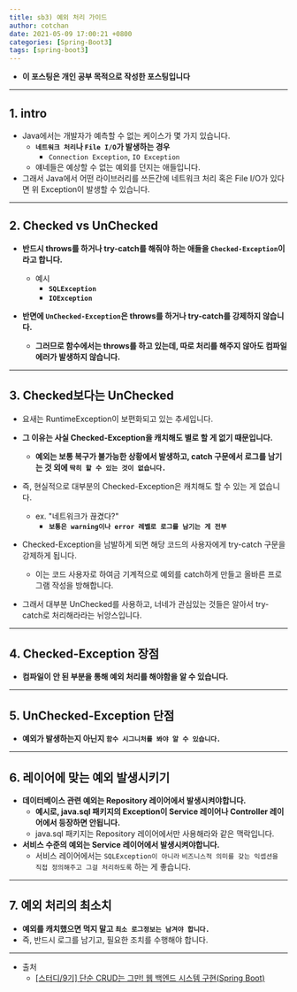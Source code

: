 ```yaml
---
title: sb3) 예외 처리 가이드
author: cotchan 
date: 2021-05-09 17:00:21 +0800 
categories: [Spring-Boot3]
tags: [spring-boot3] 
---
```


+ **이 포스팅은 개인 공부 목적으로 작성한 포스팅입니다**

---

## 1. intro

+ Java에서는 개발자가 예측할 수 없는 케이스가 몇 가지 있습니다.
  + **`네트워크 처리`나 `File I/O`가 발생하는 경우**
    + `Connection Exception`, `IO Exception` 
  + 얘네들은 예상할 수 없는 예외를 던지는 애들입니다.
+ 그래서 Java에서 어떤 라이브러리를 쓰든간에 네트워크 처리 혹은 File I/O가 있다면 위 Exception이 발생할 수 있습니다.

---

## 2. Checked vs UnChecked

+ **반드시 throws를 하거나 try-catch를 해줘야 하는 애들을 `Checked-Exception`이라고 합니다.**
  + 예시
    + **`SQLException`**
    + **`IOException`**

+ **반면에 `UnChecked-Exception`은 throws를 하거나 try-catch를 강제하지 않습니다.**
  + **그러므로 함수에서는 throws를 하고 있는데, 따로 처리를 해주지 않아도 컴파일 에러가 발생하지 않습니다.**


---

## 3. Checked보다는 UnChecked

+ 요새는 RuntimeException이 보편화되고 있는 추세입니다.
+ **그 이유는 사실 Checked-Exception을 캐치해도 별로 할 게 없기 때문입니다.**
  + **예외는 보통 복구가 불가능한 상황에서 발생하고, catch 구문에서 로그를 남기는 것 외에 `딱히 할 수 있는 것이 없습니다.`**
+ 즉, 현실적으로 대부분의 Checked-Exception은 캐치해도 할 수 있는 게 없습니다.
  + ex. "네트워크가 끊겼다?"
    + **`보통은 warning이나 error 레벨로 로그를 남기는 게 전부`**

+ Checked-Exception을 남발하게 되면 해당 코드의 사용자에게 try-catch 구문을 강제하게 됩니다.
  + 이는 코드 사용자로 하여금 기계적으로 예외를 catch하게 만들고 올바른 프로그램 작성을 방해합니다.

+ 그래서 대부분 UnChecked를 사용하고, 너네가 관심있는 것들은 알아서 try-catch로 처리해라라는 뉘앙스입니다.

---

## 4. Checked-Exception 장점

+ **컴파일이 안 된 부분을 통해 예외 처리를 해야함을 알 수 있습니다.**

---

## 5. UnChecked-Exception 단점

+ **예외가 발생하는지 아닌지 `함수 시그니처를 봐야 알 수 있습니다.`**
 

---

## 6. 레이어에 맞는 예외 발생시키기

+ **데이터베이스 관련 예외는 Repository 레이어에서 발생시켜야합니다.**
  + **예시로, java.sql 패키지의 Exception이 Service 레이어나 Controller 레이어에서 등장하면 안됩니다.** 
  + java.sql 패키지는 Repository 레이어에서만 사용해라와 같은 맥락입니다.
+ **서비스 수준의 예외는 Service 레이어에서 발생시켜야합니다.**
  + 서비스 레이어에서는 `SQLException이 아니라` `비즈니스적 의미를 갖는 익셉션을 직접 정의해주고 그걸 처리하도록` 하는 게 좋습니다.

---

## 7. 예외 처리의 최소치

+ **예외를 캐치했으면 먹지 말고 `최소 로그정보는 남겨야 합니다.`**
+ 즉, 반드시 로그를 남기고, 필요한 조치를 수행해야 합니다.



---

+ 출처
    + [[스터디/9기] 단순 CRUD는 그만! 웹 백엔드 시스템 구현(Spring Boot)](https://programmers.co.kr/learn/courses/11694) 
